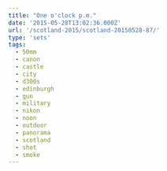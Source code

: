 ```yaml
---
title: "One o'clock p.m."
date: '2015-05-28T13:02:36.000Z'
url: '/scotland-2015/scotland-20150528-87/'
type: 'sets'
tags:
  - 50mm
  - canon
  - castle
  - city
  - d300s
  - edinburgh
  - gun
  - military
  - nikon
  - noon
  - outdoor
  - panorama
  - scotland
  - shot
  - smoke
---
```

